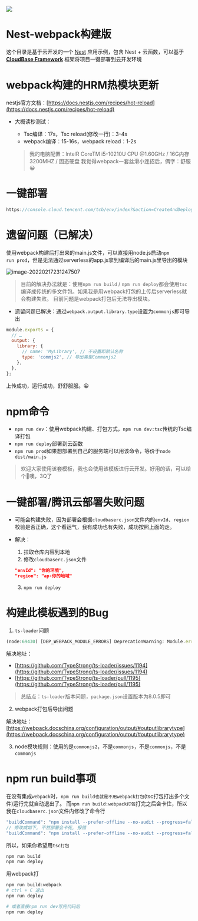 <a href="https://github.com/TencentCloudBase/cloudbase-templates"><img src="https://main.qcloudimg.com/raw/79fdd61df8b2154ccaa479301fcc57a6.png"></a>

# Nest-webpack构建版

这个目录是基于云开发的一个 [Nest](https://nestjs.com/) 应用示例，包含 Nest + 云函数，可以基于 **[CloudBase Framework](https://github.com/TencentCloudBase/cloudbase-framework)** 框架将项目一键部署到云开发环境





# webpack构建的HRM热模块更新

nestjs官方文档：[https://docs.nestjs.com/recipes/hot-reload](https://docs.nestjs.com/recipes/hot-reload)

+ 大概读秒测试：

  + Tsc编译：17s，Tsc reload(修改一行)：3-4s
  + webpack编译：15-16s，webpack reload：1-2s

  > 我的电脑配置：lntelR CoreTM i5-10210U CPU @1.60GHz / 16G内存 3200MHZ / 固态硬盘
  > 我觉得webpack一套丝滑小连招后，俩字：舒服😀





# 一键部署

```js
https://console.cloud.tencent.com/tcb/env/index?&action=CreateAndDeployCloudBaseProject&appUrl=https://gitee.com/JYbill/cloudbase-nest-template-windows&branch=webpack-version&appName=nest-webpack
```





# 遗留问题（已解决）

使用webpack构建后打出来的main.js文件，可以直接用node.js启动`npm run prod`，但是无法通过serverless的app.js拿到编译后的main.js里导出的模块

![image-20220217231247507](https://gitee.com/JYbill/typroa_pic/raw/master/%E5%8D%9A%E5%AE%A2/image-20220217231247507.png)

> 目前的解决办法就是：使用`npm run build` / `npm run deploy`都会使用`tsc`编译成传统的多文件包。如果我是用webpack打包的上传后serverless就会构建失败。
> 目前问题是webpack打包后无法导出模块。



+ 遗留问题已解决：通过`webpack.output.library.type`设置为`commonjs`即可导出

```js
module.exports = {
  // …
  output: {
    library: {
      // name: 'MyLibrary', // 不设置即默认名称
      type: 'commjs2', // 导出类型Commonjs2
    },
  },
};
```

上传成功，运行成功，舒舒服服。😀





# npm命令

+ `npm run dev`：使用webpack构建、打包方式，`npm run dev:tsc`传统的Tsc编译打包
+ `npm run deploy`部署到云函数
+ `npm run prod`如果想部署到自己的服务端可以用该命令，等价于`node dist/main.js`

> 欢迎大家使用该套模板，我也会使用该模板进行云开发。好用的话，可以给个🌟噢，3Q了





# 一键部署/腾讯云部署失败问题

+ 可能会构建失败，因为部署会根据`cloudbaserc.json`文件内的`envId`、`region`校验是否正确，这个看运气，我有成功也有失败，成功按照上面的走。

+ 解决：

  1. 拉取仓库内容到本地
  2. 修改`cloudbaserc.json`文件

  ```json
  "envId": "你的环境",
  "region": "ap-你的地域"
  ```

  3. `npm run deploy`





# 构建此模板遇到的Bug

1. `ts-loader`问题

```js
(node:69430) [DEP_WEBPACK_MODULE_ERRORS] DeprecationWarning: Module.errors was removed (use getErrors instead)
```

解决地址：

+ [https://github.com/TypeStrong/ts-loader/issues/1194](https://github.com/TypeStrong/ts-loader/issues/1194)
+ [https://github.com/TypeStrong/ts-loader/pull/1195](https://github.com/TypeStrong/ts-loader/pull/1195)

> 总结点：`ts-loader`版本问题，`package.json`设置版本为8.0.5即可

2. webpack打包后导出问题

解决地址：[https://webpack.docschina.org/configuration/output/#outputlibrarytype](https://webpack.docschina.org/configuration/output/#outputlibrarytype)

3. node模块规则：使用的是`commonjs2`，不是`commonjs`，不是`commonjs`，不是`commonjs`





# npm run build事项

在没有集成`webpack`时，`npm run build也就是不用webpack打包`(tsc打包打出多个文件)运行完就自动退出了。
而`npm run build:webpack打包`打完之后会卡住，所以我在`cloudbaserc.json`文件内修改了命令行

```js
"buildCommand": "npm install --prefer-offline --no-audit --progress=false & npm run build",
// 修改成如下, 不然部署会卡死, 报错
"buildCommand": "npm install --prefer-offline --no-audit --progress=false"
```

所以，如果你希望用`tsc打包`

```bash
npm run build
npm run deploy
```

用webpack打

```bash
npm run build:webpack
# ctrl + C 退出
npm run deploy

# 或者直接npm run dev写完代码后
npm run deploy
```

